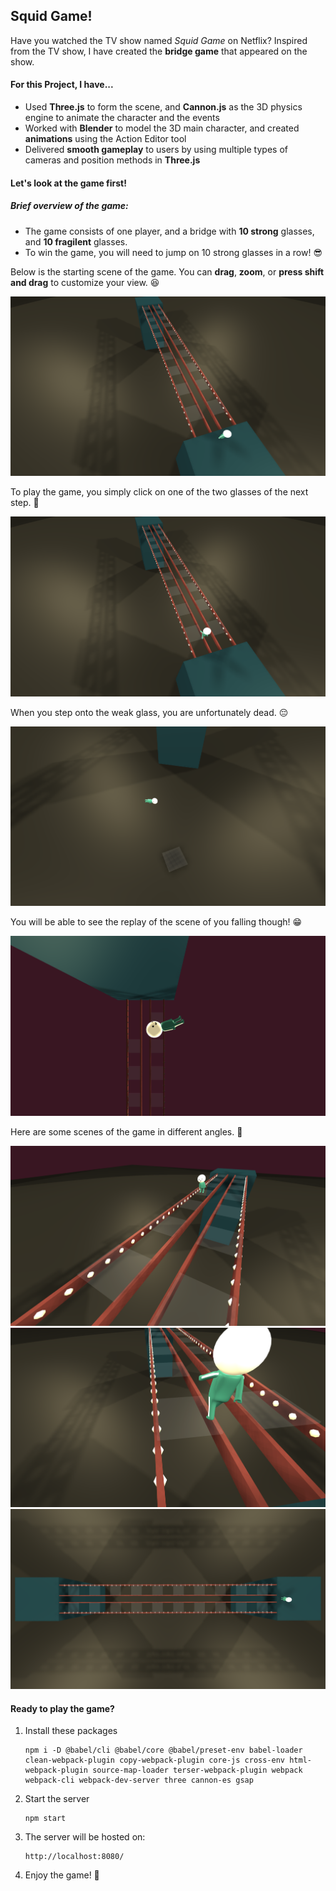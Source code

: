## **Squid Game!**

Have you watched the TV show named *Squid Game* on Netflix? 
Inspired from the TV show, I have created the **bridge game** that appeared on the show. 

#### For this Project, I have...
- Used **Three.js** to form the scene, and **Cannon.js** as the 3D physics engine to animate the character and the events
- Worked with **Blender** to model the 3D main character, and created **animations** using the Action Editor tool
- Delivered **smooth gameplay** to users by using multiple types of cameras and position methods in **Three.js**

#### Let's look at the game first!
##### Brief overview of the game:
- The game consists of one player, and a bridge with **10 strong** glasses, and **10 fragilent** glasses. 
- To win the game, you will need to jump on 10 strong glasses in a row! :sunglasses:

Below is the starting scene of the game. You can **drag**, **zoom**, or **press shift and drag** to customize your view. :laughing: 

![img1](/readme_pics/1.png)

To play the game, you simply click on one of the two glasses of the next step. :walking:

![img1](/readme_pics/8.png)

When you step onto the weak glass, you are unfortunately dead. :pensive:

![img1](/readme_pics/5.png)

You will be able to see the replay of the scene of you falling though! :grin:

![img1](/readme_pics/10.png)

Here are some scenes of the game in different angles. :triangular_ruler:

![img1](/readme_pics/3.png)
![img1](/readme_pics/9.png)
![img1](/readme_pics/12.png)

#### Ready to play the game?
1. Install these packages

    ```
    npm i -D @babel/cli @babel/core @babel/preset-env babel-loader clean-webpack-plugin copy-webpack-plugin core-js cross-env html-webpack-plugin source-map-loader terser-webpack-plugin webpack webpack-cli webpack-dev-server three cannon-es gsap
    ```


2. Start the server
   ```
   npm start
   ```

2. The server will be hosted on: 
   ```
   http://localhost:8080/ 
   ```
   
3. Enjoy the game! :tada: